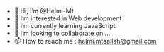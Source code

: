 - 👋 Hi, I’m @Helmi-Mt
- 👀 I’m interested in Web development
- 🌱 I’m currently learning JavaScript
- 💞️ I’m looking to collaborate on ...
- 📫 How to reach me  : helmi.mtaallah@gmail.com

<!---
Helmi-Mt/Helmi-Mt is a ✨ special ✨ repository because its `README.md` (this file) appears on your GitHub profile.
You can click the Preview link to take a look at your changes.
--->
